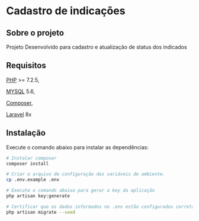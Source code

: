# Cadastro de indicações

## Sobre o projeto

Projeto Desenvolvido para cadastro e atualização de status dos indicados

## Requisitos

[PHP](https://www.php.net/) >= 7.2.5,


[MYSQL](https://www.mysql.com/) 5.6,


[Composer](https://getcomposer.org),

[Laravel](https://laravel.com/docs/8.x) 8x

## Instalação

Execute o comando abaixo para instalar as dependências:

``` bash
# Instalar composer
composer install

# Criar o arquivo de configuração das variáveis de ambiente.
cp .env.example .env

# Execute o comando abaixo para gerar a key da aplicação
php artisan key:generate

# Certificar que os dados informados no .env estão configurados corretamente.
php artisan migrate --seed
```
